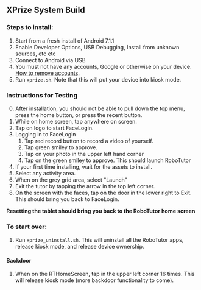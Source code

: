 ## XPrize System Build

### Steps to install:

1. Start from a fresh install of Android 7.1.1
2. Enable Developer Options, USB Debugging, Install from unknown sources, etc etc
3. Connect to Android via USB
4. You must not have any accounts, Google or otherwise on your device. [How to remove accounts](https://support.google.com/nexus/answer/2840815?hl=en).
5. Run `xprize.sh`. Note that this will put your device into kiosk mode.

### Instructions for Testing
0. After installation, you should not be able to pull down the top menu, press the home button, or press the recent button. 
1. While on home screen, tap anywhere on screen.
2. Tap on logo to start FaceLogin.
3. Logging in to FaceLogin
	1. Tap red record button to record a video of yourself.
	2. Tap green smiley to approve.
	3. Tap on your photo in the upper left hand corner
	4. Tap on the green smiley to approve. This should launch RoboTutor
4. If your first time installing, wait for the assets to install.
5. Select any activity area.
6. When on the grey grid area, select "Launch"
7. Exit the tutor by tapping the arrow in the top left corner.
8. On the screen with the faces, tap on the door in the lower right to Exit. This should bring you back to FaceLogin.

**Resetting the tablet should bring you back to the RoboTutor home screen**




### To start over:
1. Run `xprize_uninstall.sh`. This will uninstall all the RoboTutor apps, release kiosk mode, and release device ownership.


#### Backdoor
1. When on the RTHomeScreen, tap in the upper left corner 16 times. This will release kiosk mode (more backdoor functionality to come).